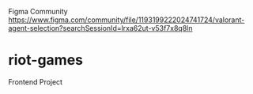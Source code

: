 Figma Community https://www.figma.com/community/file/1193199222024741724/valorant-agent-selection?searchSessionId=lrxa62ut-v53f7x8q8ln

# riot-games

Frontend Project
